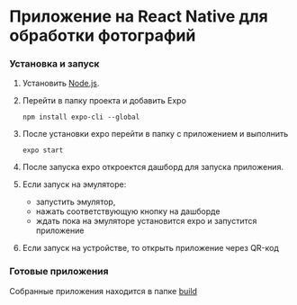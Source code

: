 # Приложение на React Native для обработки фотографий

### Установка и запуск

1. Установить [Node.js](https://nodejs.org/).

2. Перейти в папку проекта и добавить Expo

    ```npm install expo-cli --global```

3. После установки expo перейти в папку с приложением и выполнить 

    `expo start`

4. После запуска expo откроектся дашборд для запуска приложения.

5. Если запуск на эмуляторе:
    - запустить эмулятор, 
    - нажать соответствующую кнопку на дашборде 
    - ждать пока на эмуляторе установится expo и запустится приложение

6. Если запуск на устройстве, то открыть приложение через QR-код

### Готовые приложения

Собранные приложения находится в папке [build](https://github.com/lavsexpert/react-native-photo/tree/master/build)

